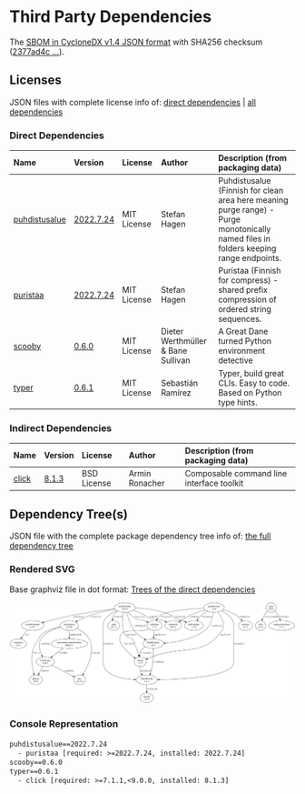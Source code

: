 # Third Party Dependencies

<!--[[[fill sbom_sha256()]]]-->
The [SBOM in CycloneDX v1.4 JSON format](https://github.com/sthagen/pilli/blob/default/sbom.json) with SHA256 checksum ([2377ad4c ...](https://raw.githubusercontent.com/sthagen/pilli/default/sbom.json.sha256 "sha256:2377ad4c5963a459b3958bb90422decbfd2e310bc9e52c63a02bde4741a7f1e8")).
<!--[[[end]]] (checksum: b9564de84bd65c21c0b870f16502b143)-->
## Licenses 

JSON files with complete license info of: [direct dependencies](direct-dependency-licenses.json) | [all dependencies](all-dependency-licenses.json)

### Direct Dependencies

<!--[[[fill direct_dependencies_table()]]]-->
| Name                                                      | Version                                                        | License     | Author                             | Description (from packaging data)                                                                                                     |
|:----------------------------------------------------------|:---------------------------------------------------------------|:------------|:-----------------------------------|:--------------------------------------------------------------------------------------------------------------------------------------|
| [puhdistusalue](https://git.sr.ht/~sthagen/puhdistusalue) | [2022.7.24](https://pypi.org/project/puhdistusalue/2022.7.24/) | MIT License | Stefan Hagen                       | Puhdistusalue (Finnish for clean area here meaning purge range) - Purge monotonically named files in folders keeping range endpoints. |
| [puristaa](https://git.sr.ht/~sthagen/puristaa)           | [2022.7.24](https://pypi.org/project/puristaa/2022.7.24/)      | MIT License | Stefan Hagen                       | Puristaa (Finnish for compress) - shared prefix compression of ordered string sequences.                                              |
| [scooby](https://github.com/banesullivan/scooby)          | [0.6.0](https://pypi.org/project/scooby/0.6.0/)                | MIT License | Dieter Werthmüller & Bane Sullivan | A Great Dane turned Python environment detective                                                                                      |
| [typer](https://github.com/tiangolo/typer)                | [0.6.1](https://pypi.org/project/typer/0.6.1/)                 | MIT License | Sebastián Ramírez                  | Typer, build great CLIs. Easy to code. Based on Python type hints.                                                                    |
<!--[[[end]]] (checksum: e3fa4d12a4b864cccdc627f9f39676ef)-->

### Indirect Dependencies

<!--[[[fill indirect_dependencies_table()]]]-->
| Name                                          | Version                                        | License     | Author         | Description (from packaging data)         |
|:----------------------------------------------|:-----------------------------------------------|:------------|:---------------|:------------------------------------------|
| [click](https://palletsprojects.com/p/click/) | [8.1.3](https://pypi.org/project/click/8.1.3/) | BSD License | Armin Ronacher | Composable command line interface toolkit |
<!--[[[end]]] (checksum: dc3a866a7aa3332404bde3da87727cb9)-->

## Dependency Tree(s)

JSON file with the complete package dependency tree info of: [the full dependency tree](package-dependency-tree.json)

### Rendered SVG

Base graphviz file in dot format: [Trees of the direct dependencies](package-dependency-tree.dot.txt)

<img src="./package-dependency-tree.svg" alt="Trees of the direct dependencies" title="Trees of the direct dependencies"/>

### Console Representation

<!--[[[fill dependency_tree_console_text()]]]-->
````console
puhdistusalue==2022.7.24
  - puristaa [required: >=2022.7.24, installed: 2022.7.24]
scooby==0.6.0
typer==0.6.1
  - click [required: >=7.1.1,<9.0.0, installed: 8.1.3]
````
<!--[[[end]]] (checksum: 5144ed6c69c9939eed2821687011bd79)-->
